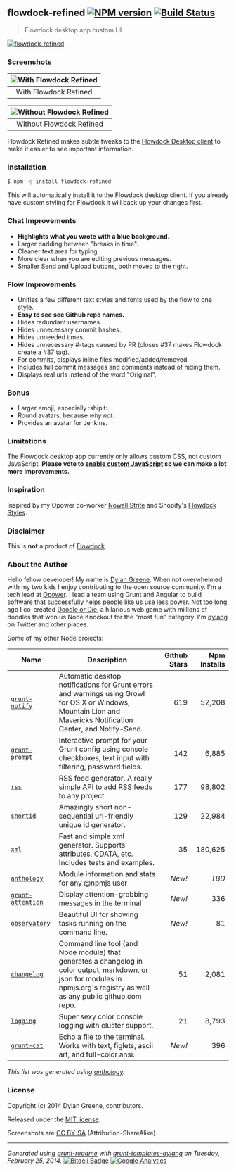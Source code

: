 <!---

This file was automatically generated.

Use `grunt readme` to regenerate.

--->
## flowdock-refined [![NPM version](https://badge.fury.io/js/flowdock-refined.png)](http://badge.fury.io/js/flowdock-refined)  [![Build Status](https://travis-ci.org/dylang/flowdock-refined.png)](https://travis-ci.org/dylang/flowdock-refined) 

> Flowdock desktop app custom UI

[![flowdock-refined](https://nodei.co/npm/flowdock-refined.png?downloads=true "flowdock-refined")](https://nodei.co/npm/flowdock-refined)


### Screenshots

| ![With Flowdock Refined](https://f.cloud.github.com/assets/51505/2257821/aba7f9c4-9e1f-11e3-9d1a-d3afb29ed8e1.png "With Flowdock Refined") |
|:-------------:|
| With Flowdock Refined |


| ![Without Flowdock Refined](https://f.cloud.github.com/assets/51505/2257822/ad0ed116-9e1f-11e3-80da-863667085444.png "Without Flowdock Refined") |
|:-------------:|
| Without Flowdock Refined |




Flowdock Refined makes subtle tweaks to the [Flowdock Desktop client](https://www.flowdock.com/download) to make it easier to see important information.

### Installation

```bash
$ npm -g install flowdock-refined
```

This will automatically install it to the Flowdock desktop client. If you already have custom styling for Flowdock it will back up your changes first.

### Chat Improvements

* __Highlights what you wrote with a blue background.__
* Larger padding between "breaks in time".
* Cleaner text area for typing.
* More clear when you are editing previous messages.
* Smaller Send and Upload buttons, both moved to the right.

### Flow Improvements

* Unifies a few different text styles and fonts used by the flow to one style.
* __Easy to see see Github repo names.__
* Hides redundant usernames.
* Hides unnecessary commit hashes.
* Hides unneeded times.
* Hides unnecessary #-tags caused by PR (closes #37 makes Flowdock create a #37 tag).
* For commits, displays inline files modified/added/removed.
* Includes full commit messages and comments instead of hiding them.
* Displays real urls instead of the word "Original".

### Bonus
* Larger emoji, especially :shipit:.
* Round avatars, because _why not_.
* Provides an avatar for Jenkins.

### Limitations

The Flowdock desktop app currently only allows custom CSS, not custom JavaScript.
**Please vote to [enable custom JavaScript](http://flowdock.uservoice.com/forums/36827-general/suggestions/5519689-userscript-or-plugin-capability-in-desktop-client)
so we can make a lot more improvements.**

### Inspiration

Inspired by my Opower co-worker [Nowell Strite](https://github.com/nowells) and
Shopify's [Flowdock Styles](https://github.com/Shopify/flowdock_styles).

### Disclaimer

This is **not** a product of [Flowdock](http://www.flowdock.com).


### About the Author

Hello fellow developer! My name is [Dylan Greene](https://github.com/dylang). When
not overwhelmed with my two kids I enjoy contributing to the open source community.
I'm a tech lead at [Opower](http://opower.com). I lead a team using Grunt and Angular to build software that
successfully helps people like us use less power.
Not too long ago I co-created [Doodle or Die](http://doodleordie.com), a hilarious web game with millions of
doodles that won us Node Knockout for the "most fun" category.
I'm [dylang](https://twitter.com/dylang) on Twitter and other places.

Some of my other Node projects:

| Name | Description | Github Stars | Npm Installs |
|---|---|--:|--:|
| [`grunt-notify`](https://github.com/dylang/grunt-notify) | Automatic desktop notifications for Grunt errors and warnings using Growl for OS X or Windows, Mountain Lion and Mavericks Notification Center, and Notify-Send. | 619 | 52,208 |
| [`grunt-prompt`](https://github.com/dylang/grunt-prompt) | Interactive prompt for your Grunt config using console checkboxes, text input with filtering, password fields. | 142 | 6,885 |
| [`rss`](https://github.com/dylang/node-rss) | RSS feed generator. A really simple API to add RSS feeds to any project. | 177 | 98,802 |
| [`shortid`](https://github.com/dylang/shortid) | Amazingly short non-sequential url-friendly unique id generator. | 129 | 22,984 |
| [`xml`](https://github.com/dylang/node-xml) | Fast and simple xml generator. Supports attributes, CDATA, etc. Includes tests and examples. | 35 | 180,625 |
| [`anthology`](https://github.com/dylang/anthology) | Module information and stats for any @npmjs user | _New!_ | _TBD_ |
| [`grunt-attention`](https://github.com/dylang/grunt-attention) | Display attention-grabbing messages in the terminal | _New!_ | 336 |
| [`observatory`](https://github.com/dylang/observatory) | Beautiful UI for showing tasks running on the command line. | _New!_ | 81 |
| [`changelog`](https://github.com/dylang/changelog) | Command line tool (and Node module) that generates a changelog in color output, markdown, or json for modules in npmjs.org's registry as well as any public github.com repo. | 51 | 2,081 |
| [`logging`](https://github.com/dylang/logging) | Super sexy color console logging with cluster support. | 21 | 8,793 |
| [`grunt-cat`](https://github.com/dylang/grunt-cat) | Echo a file to the terminal. Works with text, figlets, ascii art, and full-color ansi. | _New!_ | 396 |

_This list was generated using [anthology](https://github.com/dylang/anthology)._


### License
Copyright (c) 2014 Dylan Greene, contributors.

Released under the [MIT license](https://tldrlegal.com/license/mit-license).

Screenshots are [CC BY-SA](http://creativecommons.org/licenses/by-sa/4.0/) (Attribution-ShareAlike).

***
_Generated using [grunt-readme](https://github.com/assemble/grunt-readme) with [grunt-templates-dylang](https://github.com/dylang/grunt-templates-dylang) on Tuesday, February 25, 2014._ [![Bitdeli Badge](https://d2weczhvl823v0.cloudfront.net/git/flowdock-refined/trend.png)](https://bitdeli.com/free "Bitdeli Badge") [![Google Analytics](https://ga-beacon.appspot.com/UA-4820261-3/git/flowdock-refined)](https://github.com/igrigorik/ga-beacon)


<!---

This file was automatically generated.

Use `grunt readme` to regenerate.

--->